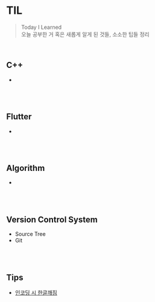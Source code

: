 # TIL
>Today I Learned  
>오늘 공부한 거 혹은 새롭게 알게 된 것들, 소소한 팁들 정리
<br>

## C++
- 
<br><br>

## Flutter
- 
<br><br>

## Algorithm
- 
<br><br>

## Version Control System
- Source Tree
- Git

<br><br>

## Tips
* [인코딩 시 한글깨짐](https://github.com/mosiccan/TIL/blob/main/Tips/encoding.md)
<br><br>
